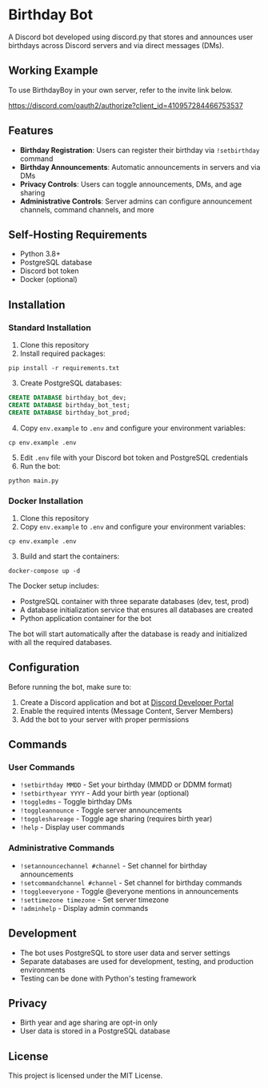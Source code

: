 # Birthday Bot

A Discord bot developed using discord.py that stores and announces user birthdays across Discord servers and via direct messages (DMs).

## Working Example
To use BirthdayBoy in your own server, refer to the invite link below.

https://discord.com/oauth2/authorize?client_id=410957284466753537

## Features

- **Birthday Registration**: Users can register their birthday via `!setbirthday` command
- **Birthday Announcements**: Automatic announcements in servers and via DMs
- **Privacy Controls**: Users can toggle announcements, DMs, and age sharing
- **Administrative Controls**: Server admins can configure announcement channels, command channels, and more

## Self-Hosting Requirements

- Python 3.8+
- PostgreSQL database
- Discord bot token
- Docker (optional)

## Installation

### Standard Installation

1. Clone this repository
2. Install required packages:
```
pip install -r requirements.txt
```
3. Create PostgreSQL databases:
```sql
CREATE DATABASE birthday_bot_dev;
CREATE DATABASE birthday_bot_test;
CREATE DATABASE birthday_bot_prod;
```
4. Copy `env.example` to `.env` and configure your environment variables:
```
cp env.example .env
```
5. Edit `.env` file with your Discord bot token and PostgreSQL credentials
6. Run the bot:
```
python main.py
```

### Docker Installation

1. Clone this repository
2. Copy `env.example` to `.env` and configure your environment variables:
```
cp env.example .env
```
3. Build and start the containers:
```
docker-compose up -d
```

The Docker setup includes:
- PostgreSQL container with three separate databases (dev, test, prod)
- A database initialization service that ensures all databases are created
- Python application container for the bot

The bot will start automatically after the database is ready and initialized with all the required databases.

## Configuration

Before running the bot, make sure to:

1. Create a Discord application and bot at [Discord Developer Portal](https://discord.com/developers/applications)
2. Enable the required intents (Message Content, Server Members)
3. Add the bot to your server with proper permissions

## Commands

### User Commands
- `!setbirthday MMDD` - Set your birthday (MMDD or DDMM format)
- `!setbirthyear YYYY` - Add your birth year (optional)
- `!toggledms` - Toggle birthday DMs
- `!toggleannounce` - Toggle server announcements
- `!toggleshareage` - Toggle age sharing (requires birth year)
- `!help` - Display user commands

### Administrative Commands
- `!setannouncechannel #channel` - Set channel for birthday announcements
- `!setcommandchannel #channel` - Set channel for birthday commands
- `!toggleeveryone` - Toggle @everyone mentions in announcements
- `!settimezone timezone` - Set server timezone
- `!adminhelp` - Display admin commands

## Development

- The bot uses PostgreSQL to store user data and server settings
- Separate databases are used for development, testing, and production environments
- Testing can be done with Python's testing framework

## Privacy

- Birth year and age sharing are opt-in only
- User data is stored in a PostgreSQL database

## License

This project is licensed under the MIT License. 
